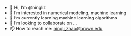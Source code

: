 - 👋 Hi, I’m @ningliz
- 👀 I’m interested in numerical modeling, machine learning
- 🌱 I’m currently learning machine learning algorithms
- 💞️ I’m looking to collaborate on ...
- 📫 How to reach me: ningli_zhao@brown.edu

<!---
ningliz/ningliz is a ✨ special ✨ repository because its `README.md` (this file) appears on your GitHub profile.
You can click the Preview link to take a look at your changes.
--->
